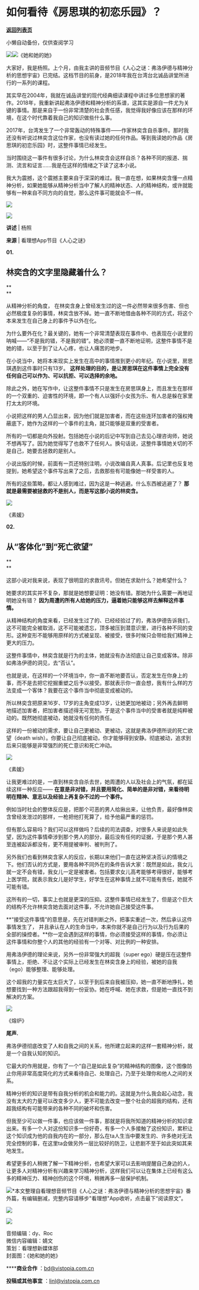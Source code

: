 # 如何看待《房思琪的初恋乐园》？

[**返回列表页**](/gzh/看理想)

小懒自动备份，仅供查阅学习

![](https://mmbiz.qpic.cn/mmbiz_png/aP7vrTpXJxRA0ViaNRqia18YGj5LgX4VSibTFXfBlkXZakYUA8yBkEQYYmpmDmxH0IZyeY4oUcOiabiaj1PywxF6StQ/640?wx_fmt=png)![](https://mmbiz.qpic.cn/mmbiz_jpg/aP7vrTpXJxT5a6ouhBibVMEXtMHHrrroWiauQN4mcyS4ozRSN3ZicqTSZGRibdlDNlEg701iaibtctfhYT3unnFFVstw/640?wx_fmt=jpeg)《她和她的她》  

大家好，我是杨照。上个月，由我主讲的音频节目《人心之谜：弗洛伊德与精神分析的思想宇宙》已完结。这档节目的前身，是2018年我在台湾台北诚品讲堂所进行的一系列的课程。

  

其实早在2004年，我就在诚品讲堂的现代经典细读课程中讲过多位思想家的著作。2018年，我重新讲起弗洛伊德和精神分析的系谱，这其实是源自一件尤为关键的事情。那是来自于一份非常清楚的社会责任感，我觉得我好像应该在那样的环境，在这个时代靠着我自己的知识做些什么事。

  

2017年，台湾发生了一个非常轰动的特殊事件——作家林奕含自杀事件。那时我还没有听说过林奕含这位作家，也没有读过她的任何作品。等到我读她的作品《房思琪的初恋乐园》时，这整件事情已经发生。

  

当时围绕这一事件有很多讨论，为什么林奕含会这样自杀？各种不同的报道、揣测、流言和证言……我是在这样的情绪之下读了这本小说。

  

我大为震撼，这个震撼主要来自于深深的难过。我一直在想，如果林奕含懂一点精神分析，如果她能够从精神分析当中了解人的精神状态、人的精神结构，或许就能够有一种来自不同方向的自觉，那么这件事可能就会不一样。

  

![](https://mmbiz.qpic.cn/mmbiz_jpg/aP7vrTpXJxSH0U1xreBhN8dexd7sAEBy2Pju0eZOf4WAibXWsNuIMNaEf1NVcYQ2WFyLKy9KSXsWHeaLT6dicOGw/640?wx_fmt=jpeg&from;=appmsg)

  

![](https://mmbiz.qpic.cn/mmbiz_png/aP7vrTpXJxRA0ViaNRqia18YGj5LgX4VSibyicaNpfZMjSJFGHr85glQV0UvxPDGJ30TMHYUPnUHgbYyqpCwF83EGw/640?wx_fmt=png)

  

 **讲述** | 杨照

 **来源** | 看理想App节目《人心之谜》

  
 **01.**

##  **林奕含的文字里隐藏着什么？**

 **  
**

从精神分析的角度，
在林奕含身上曾经发生过的这一件必然带来很多伤害、但也必然极度复杂的事情，林奕含放不掉。她一直不断地借由各种不同的方式，将这个本来发生在自己身上的事件予以外在化。

  

为什么要外在化？最关键的，她有一个非常清楚表现在事件中、也表现在小说里的呐喊——“不是我的错，不是我的错”。她必须要一直不断地证明，这整件事情不是她的错，以至于到了让人心疼，也让人痛苦的地步。

  

在小说当中，她将本来现实上发生在高中的事情推到更小的年纪。在小说里，房思琪遇到这件事时只有13岁。
**这样处理的目的，是让房思琪在这件事情上完全没有任何自己可以作为、可以抗拒、可以选择的余地。**

  

除此之外，她在写作中，让这整件事情不只是发生在房思琪身上，而且发生在那样的一个双重的、迫害性的环境，即一个有人以强奸小女孩为乐、有人总是躲在家里打太太的环境。

  

小说把这样的男人凸显出来，因为他们就是加害者，而在这些连环加害者的强权掩蔽底下，她作为这样的一个事件的主角，就只能够是双重的受害者。

  

所有的一切都是向外投射。包括她在小说的后记中写到自己去见心理咨询师，她说不想再写了。因为她觉得写了也救不了任何人。换句话说，这整件事情她关切的不是自己，她要去拯救的是别人。

  

小说出版的时候，前面有一页还特别注明，小说改编自真人真事。后记里也反复地提到，她希望这个事件写出来了之后，去救那些有可能像她一样受害的人。

  

所有的这些策略，都让人感到难过，因为这是一种逃避。什么东西被逃避了？ **那就是最需要被拯救的不是别人，而是写这部小说的林奕含。**

  

![](https://mmbiz.qpic.cn/mmbiz_jpg/aP7vrTpXJxT5a6ouhBibVMEXtMHHrrroWiasr8iap224ibIWmB3ILQvCTqlAhdoZmTvyco8pVZXt0v3u5H1DMHM1ww/640?wx_fmt=jpeg)

《素媛》

  
 **02.**

##  **从“客体化”到“死亡欲望”**

 **  
**

这部小说对我来说，表现了很明显的求救讯号。但她在求助什么？她希望什么？

  

她要求的其实并不复杂，那就是她想要证明：她没有错。那她为什么需要一再地证明她没有错？ **因为周遭的所有人给她的压力，逼着她只能够这样去解释这件事情。**

  

从精神结构的角度来看，已经发生过了的、已经经验过了的，弗洛伊德告诉我们，这不可能完全被取消，这不可能被遗忘，顶多被压到潜意识里，进行各种不同的变形。这种变形不能够用原样的方式被呈现、被接受，很多时候只会带给我们精神上更大的压力。

  

这整件事情中，林奕含就是行为的主体，她就没有办法彻底让自己变成客体。除非如弗洛伊德的洞见，去“否认”。

  

也就是说，在这样的一个环境当中，你一直不断地要否认，否定发生在你身上的事，而不是去把它挖掘重塑之后予以接受。那就表示你一直会想，我有什么样的方法变成一个客体？我要在这个事件当中彻底变成被动的。

  

所以林奕含把原来16岁、17岁的主角变成13岁，让她更加地被动；另外再去鲜明地描述加害者，把加害者描述得无可宽恕。于是这个事件当中的受害者就是纯粹被动的。既然她彻底被动，她就没有任何的责任。

  

这样的一份被动的需求，要让自己更被动、更被动，这就是弗洛伊德所说的死亡欲望（death
wish）。你要让自己彻底被动，你才能够得到安静。彻底被动，追求到后来只能够是非常强烈的死亡意识和死亡冲动。

  

![](https://mmbiz.qpic.cn/mmbiz_jpg/aP7vrTpXJxT5a6ouhBibVMEXtMHHrrroW5KFEH1FB4gNOxC8VgyxUt4Fo1Nzcz7MgicxVZuO128Zp3h5Km57jqCA/640?wx_fmt=jpeg)

《素媛》

  

让我更难过的是，一直到林奕含自杀去世，她周遭的人以及社会上的气氛，都在延续这样一种反应——
**在意是非对错，并且要用简化、简单的是非对错，来看待明明在精神、意志以及经验上再复杂不过的一个事件。**

  

例如当时社会的整体反应是，把那个可恶的男人给揪出来，让他负责，最好像林奕含曾经发泄过的那样，一枪把他打死算了，给予他最严重的惩罚。

  

但有那么容易吗？我们可以这样做吗？后续的司法调查，对很多人来说是如此失望，因为这件事情牵涉到那个男人的部分，最后没有任何的证据，于是那个男人甚至连被起诉都没有，更不用提被审判、被判刑了。

  

另外我们也看到林奕含家人的反应，长期以来他们一直在这种坚决否认的情境之下。他们否认的方式是，要用各种不同外在的条件告诉大家：既然是如此，我女儿就一定不会有错，我女儿一定是被害者。包括要求女儿高考能够考得很好，能够考上医学院，就表示我女儿是好学生，好学生在这种事情上就不可能有责任，她就不可能有错。

  

这所有的一切，事实上也就是更深的压抑。这整件事情已经发生了，但是这个巨大的结构不允许林奕含她去面对这件事，不允许她自己接受这件事。

  

 **“接受这件事情”的意思是，先在对错判断之外，把事实重述一次，然后承认这件事情发生了，
并且承认在人的生命当中，本来你就不是自己行为以及行为后果的全部的操控者。**你一定会遇到这样的事情，你必须接受这样的事情，你必须让这件事情和你整个人的其他的经验有一个对等、对比例的一种安排。

  

用弗洛伊德的理论来说，另外一份非常强大的超我（super
ego）硬是压在这整件事情上，拒绝、不让这个实际上已经发生在林奕含身上的经验，被她的自我（ego）能够整理、能够处理。

  

这个超我的力量实在太巨大了，以至于到后来自我被压抑，她一直不断地挣扎，她想要找到一种方法跟超我得到一份妥协。她在呼喊、她在求救，但是她一直找不到解决的方案。

  

![](https://mmbiz.qpic.cn/mmbiz_jpg/aP7vrTpXJxT5a6ouhBibVMEXtMHHrrroWaRnVPpRhOTy7ZtZCFnC2SE67F2RXKoibUkndJIay8TiaHspp5OkCHO0w/640?wx_fmt=jpeg)

《熔炉》

  
 **尾声.**  

弗洛伊德彻底改变了人和自我之间的关系，他所建立起来的这样一套精神分析，就是一个自我认知的知识。

  

它最大的作用就是，你有了一个“自己是如此复杂”的精神结构的图像，这个图像防止你用非常高度简化的方式来看待自己、处理自己，乃至于处理你和他人之间的关系。

  

精神分析的知识是带有自我分析的机会和能力的。这就是为什么我会起心动念，我没有太大的力量可以改变多少人，更不可能去改变一整个社会的超我的结构，还有超我结构有可能带来的各种不同的破坏和伤害。

  

但我至少可以做一件事，也应该做一件事，那就是将我所知道的精神分析的知识拿出来。有多一个人对这份知识多一份好奇，有多一个人多接触了这份知识，累积让这个知识成为他的自我内在的一部分，那么在ta人生当中要发生的、许多绝对无法完全控制的事，在这里ta会做另外一层比较好的防卫，让悲剧不至于如此突如其来地发生。

  

希望更多的人稍微了解一下精神分析，也希望大家可以去影响提醒自己身边的人，让更多人对精神分析有兴趣来学习精神分析，这样我们可以让在集体上已经有这么多的精神压力、精神创伤的这个环境，稍微再多一层保护机制。

  

![](https://mmbiz.qpic.cn/mmbiz_png/aP7vrTpXJxRA0ViaNRqia18YGj5LgX4VSibCtkY28xLiaOEanibJrx7E0bWiaH8tRc0WkaCZ35VoiabPsr0urCBdAzT9Q/640?wx_fmt=other&tp;=webp&wxfrom;=5&wx;_lazy=1&wx;_co=1)*本文整理自看理想音频节目《人心之谜：弗洛伊德与精神分析的思想宇宙》番外篇，有编辑删减，完整内容请移步"看理想"App收听，点击最下“阅读原文”。  
  

![](https://mmbiz.qpic.cn/mmbiz_jpg/aP7vrTpXJxT5a6ouhBibVMEXtMHHrrroWEvoSlLjon3omngjMDTnqbF3NMnwPhP4l5jLo7VklCdYECqxIaqNPrQ/640?wx_fmt=jpeg&from;=appmsg)

  

![](https://mmbiz.qpic.cn/mmbiz_png/aP7vrTpXJxRA0ViaNRqia18YGj5LgX4VSibCtkY28xLiaOEanibJrx7E0bWiaH8tRc0WkaCZ35VoiabPsr0urCBdAzT9Q/640?wx_fmt=other&wxfrom;=5&wx;_lazy=1&wx;_co=1&tp;=webp)

  

音频编辑：dy、Roc  
微信内容编辑：婧文  
策划：看理想新媒体部  
封面图：《她和她的她》

 ******商业合作** ：bd@vistopia.com.cn

 **投稿或其他事宜** ：linl@vistopia.com.cn

